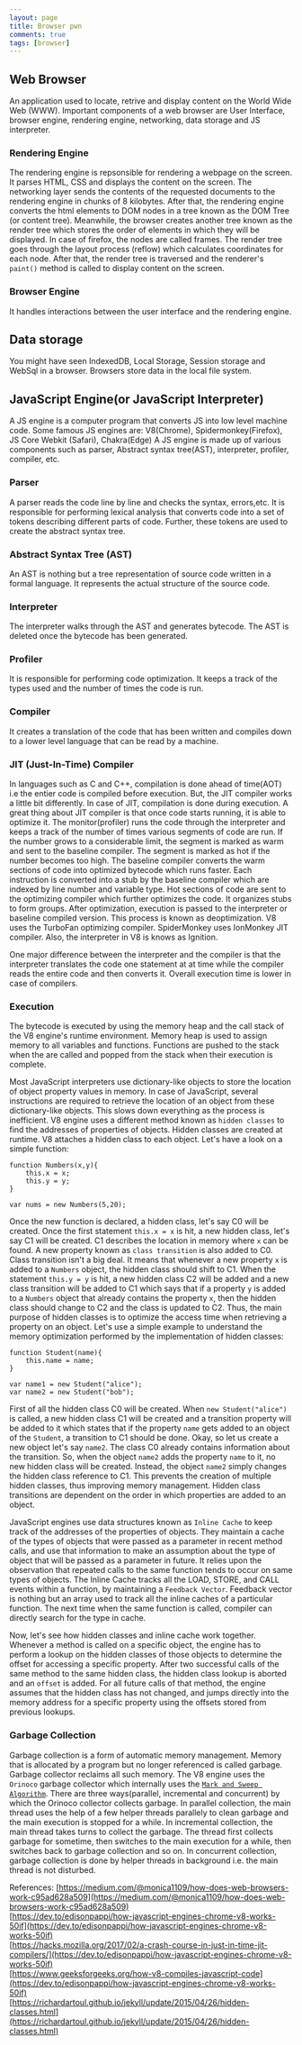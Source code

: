 ```yaml
---
layout: page
title: Browser pwn
comments: true
tags: [browser]
---
```


## Web Browser
An application used to locate, retrive and display content on the World Wide Web (WWW). Important components of a web browser are User Interface, browser engine, rendering engine, networking, data storage and JS interpreter.

### Rendering Engine
The rendering engine is repsonsible for rendering a webpage on the screen. It parses HTML, CSS and displays the content on the screen. The networking layer sends the contents of the requested documents to the rendering engine in chunks of 8 kilobytes. After that, the rendering engine converts the html elements to DOM nodes in a tree known as the DOM Tree (or content tree). Meanwhile, the browser creates another tree known as the render tree which stores the order of elements in which they will be displayed. In case of firefox, the nodes are called frames. The render tree goes through the layout process (reflow) which calculates coordinates for each node. After that, the render tree is traversed and the renderer's `paint()` method is called to display content on the screen.

### Browser Engine
It handles interactions between the user interface and the rendering engine. 

## Data storage
You might have seen IndexedDB, Local Storage, Session storage and WebSql in a browser. Browsers store data in the local file system.

## JavaScript Engine(or JavaScript Interpreter)
A JS engine is a computer program that converts JS into low level machine code. Some famous JS engines are:
V8(Chrome), Spidermonkey(Firefox), JS Core Webkit (Safari), Chakra(Edge)
A JS engine is made up of various components such as parser, Abstract syntax tree(AST), interpreter, profiler, compiler, etc.

### Parser
A parser reads the code line by line and checks the syntax, errors,etc. It is responsible for performing lexical analysis that converts code into a set of tokens describing different parts of code. Further, these tokens are used to create the abstract syntax tree.

### Abstract Syntax Tree (AST)
An AST is nothing but a tree representation of source code written in a formal language. It represents the actual structure of the source code.

### Interpreter
The interpreter walks through the AST and generates bytecode. The AST is deleted once the bytecode has been generated.

### Profiler
It is responsible for performing code optimization. It keeps a track of the types used and the number of times the code is run. 

### Compiler
It creates a translation of the code that has been written and compiles down to a lower level language that can be read by a machine. 

### JIT (Just-In-Time) Compiler
In languages such as C and C++, compilation is done ahead of time(AOT) i.e the entier code is compiled before execution. But, the JIT compiler works a little bit differently. In case of JIT, compilation is done during execution. A great thing about JIT compiler is that once code starts running, it is able to optimize it. 
The monitor(profiler) runs the code through the interpreter and keeps a track of the number of times various segments of code are run. If the number grows to a considerable limit, the segment is marked as warm and sent to the baseline compiler. The segment is marked as hot if the number becomes too high. 
The baseline compiler converts the warm sections of code into optimized bytecode which runs faster. Each instruction is converted into a stub by the baseline compiler which are indexed by line number and variable type. 
Hot sections of code are sent to the optimizing compiler which further optimizes the code. It organizes stubs to form groups. After optimization, execution is passed to the interpreter or baseline compiled version. This process is known as deoptimization. 
V8 uses the TurboFan optimizing compiler. SpiderMonkey uses IonMonkey JIT compiler. Also, the interpreter in V8 is knows as Ignition.

One major difference between the interpreter and the compiler is that the interpreter translates the code one statement at at time while the compiler reads the entire code and then converts it. Overall execution time is lower in case of compilers.


### Execution 
The bytecode is executed by using the memory heap and the call stack of the V8 engine's runtime environment. Memory heap is used to assign memory to all variables and functions. Functions are pushed to the stack when the are called and popped from the stack when their execution is complete.

Most JavaScript interpreters use dictionary-like objects to store the location of object property values in memory. In case of JavaScript, several instructions are required to retrieve the location of an object  from these dictionary-like objects. This slows down everything as the process is inefficient. V8 engine uses a different method known as `hidden classes` to find the addresses of properties of objects. Hidden classes are created at runtime. V8 attaches a hidden class to each object. Let's have a look on a simple function:
```
function Numbers(x,y){
    this.x = x;
    this.y = y;
}

var nums = new Numbers(5,20);
```
Once the new function is declared, a hidden class, let's say C0 will be created. Once the first statement `this.x = x` is hit, a new hidden class, let's say C1 will be created. C1 describes the location in memory where `x` can be found. A new property known as `class transition` is also added to C0. Class transition isn't a big deal. It means that whenever a new property `x` is added to a `Numbers` object, the hidden class should shift to C1. When the statement `this.y = y` is hit, a new hidden class C2 will be added and a new class transition will be added to C1 which says that if a property `y` is added to a `Numbers` object that already contains the property `x`, then the hidden class should change to C2 and the class is updated to C2. Thus, the main purpose of hidden classes is to optimize the access time when retrieving a property on an object.
Let's use a simple example to understand the memory optimization performed by the implementation of hidden classes:
```
function Student(name){
    this.name = name;
}

var name1 = new Student("alice");
var name2 = new Student("bob");
```
First of all the hidden class C0 will be created. When `new Student("alice")` is called, a new hidden class C1 will be created and a transition property will be added to it which states that if the property `name` gets added to an object of the `Student`, a transition to C1 should be done. Okay, so let us create a new object let's say `name2`. The class C0 already contains information about the transition. So, when the object `name2` adds the property `name` to it, no new hidden class will be created. Instead, the object `name2` simply changes the hidden class reference to C1. This prevents the creation of multiple hidden classes, thus improving memory management. Hidden class transitions are dependent on the order in which properties are added to an object.

JavaScript engines use data structures known as `Inline Cache` to keep track of the addresses of the properties of objects. They maintain a cache of the types of objects that were passed as a parameter in recent method calls, and use that information to make an assumption about the type of object that will be passed as a parameter in future. It relies upon the observation that repeated calls to the same function tends to occur on same types of objects. The Inline Cache tracks all the LOAD, STORE, and CALL events within a function, by maintaining a `Feedback Vector`. Feedback vector is nothing but an array used to track all the inline caches of a particular function. The next time when the same function is called, compiler can directly search for the type in cache. 

Now, let's see how hidden classes and inline cache work together. Whenever a method is called on a specific object, the engine has to perform a lookup on the hidden classes of those objects to determine the offset for accessing a specific property. After two successful calls of the same method to the same hidden class, the hidden class lookup is aborted and an `offset` is added. For all future calls of that method, the engine assumes that the hidden class has not changed, and jumps directly into the memory address for a specific property using the offsets stored from previous lookups. 

### Garbage Collection
Garbage collection is a form of automatic memory management. Memory that is allocated by a program but no longer referenced is called garbage. Garbage collector reclaims all such memory. The V8 engine uses the `Orinoco` garbage collector which internally uses the [`Mark and Sweep Algorithm`](https://www.geeksforgeeks.org/mark-and-sweep-garbage-collection-algorithm/). There are three ways(parallel, incremental and concurrent) by which the Orinoco collector collects garbage. In parallel collection, the main thread uses the help of a few helper threads parallely to clean garbage and the main execution is stopped for a while. In incremental collection, the main thread takes turns to collect the garbage. The thread first collects garbage for sometime, then switches to the main execution for a while, then switches back to garbage collection and so on. In concurrent collection, garbage collection is done by helper threads in background i.e. the main thread is not disturbed. 

References:
[https://medium.com/@monica1109/how-does-web-browsers-work-c95ad628a509](https://medium.com/@monica1109/how-does-web-browsers-work-c95ad628a509)
<br>
[https://dev.to/edisonpappi/how-javascript-engines-chrome-v8-works-50if](https://dev.to/edisonpappi/how-javascript-engines-chrome-v8-works-50if)
<br>
[https://hacks.mozilla.org/2017/02/a-crash-course-in-just-in-time-jit-compilers/](https://dev.to/edisonpappi/how-javascript-engines-chrome-v8-works-50if)
<br>
[https://www.geeksforgeeks.org/how-v8-compiles-javascript-code](https://dev.to/edisonpappi/how-javascript-engines-chrome-v8-works-50if)
<br>
[https://richardartoul.github.io/jekyll/update/2015/04/26/hidden-classes.html](https://richardartoul.github.io/jekyll/update/2015/04/26/hidden-classes.html)